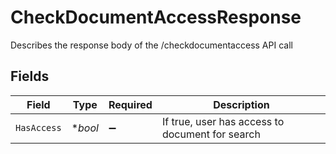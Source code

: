 # CheckDocumentAccessResponse

Describes the response body of the /checkdocumentaccess API call


## Fields

| Field                                           | Type                                            | Required                                        | Description                                     |
| ----------------------------------------------- | ----------------------------------------------- | ----------------------------------------------- | ----------------------------------------------- |
| `HasAccess`                                     | **bool*                                         | :heavy_minus_sign:                              | If true, user has access to document for search |